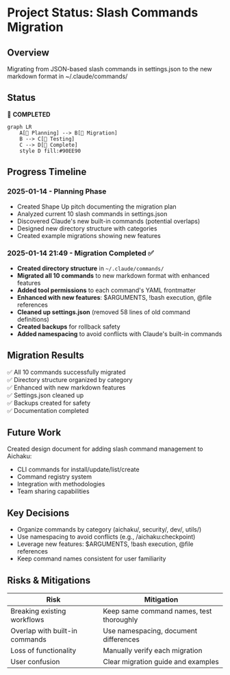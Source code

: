 # Project Status: Slash Commands Migration

## Overview
Migrating from JSON-based slash commands in settings.json to the new markdown format in ~/.claude/commands/

## Status
🍃 **COMPLETED**

```mermaid
graph LR
    A[🌱 Planning] --> B[🌿 Migration]
    B --> C[🌳 Testing]
    C --> D[🍃 Complete]
    style D fill:#90EE90
```

## Progress Timeline

### 2025-01-14 - Planning Phase
- Created Shape Up pitch documenting the migration plan
- Analyzed current 10 slash commands in settings.json
- Discovered Claude's new built-in commands (potential overlaps)
- Designed new directory structure with categories
- Created example migrations showing new features

### 2025-01-14 21:49 - Migration Completed ✅
- **Created directory structure** in `~/.claude/commands/`
- **Migrated all 10 commands** to new markdown format with enhanced features
- **Added tool permissions** to each command's YAML frontmatter
- **Enhanced with new features**: $ARGUMENTS, !bash execution, @file references
- **Cleaned up settings.json** (removed 58 lines of old command definitions)
- **Created backups** for rollback safety
- **Added namespacing** to avoid conflicts with Claude's built-in commands

## Migration Results

✅ All 10 commands successfully migrated  
✅ Directory structure organized by category  
✅ Enhanced with new markdown features  
✅ Settings.json cleaned up  
✅ Backups created for safety  
✅ Documentation completed  

## Future Work

Created design document for adding slash command management to Aichaku:
- CLI commands for install/update/list/create
- Command registry system
- Integration with methodologies
- Team sharing capabilities

## Key Decisions

- Organize commands by category (aichaku/, security/, dev/, utils/)
- Use namespacing to avoid conflicts (e.g., /aichaku:checkpoint)
- Leverage new features: $ARGUMENTS, !bash execution, @file references
- Keep command names consistent for user familiarity

## Risks & Mitigations

| Risk | Mitigation |
|------|------------|
| Breaking existing workflows | Keep same command names, test thoroughly |
| Overlap with built-in commands | Use namespacing, document differences |
| Loss of functionality | Manually verify each migration |
| User confusion | Clear migration guide and examples |